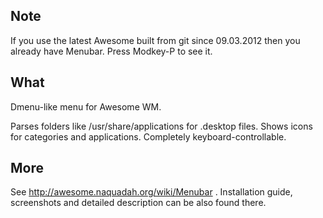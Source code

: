 ## Note ##

If you use the latest Awesome built from git since 09.03.2012 then you already have Menubar. Press Modkey-P to see it.

## What ##

Dmenu-like menu for Awesome WM.

Parses folders like /usr/share/applications for .desktop files.
Shows icons for categories and applications.
Completely keyboard-controllable.

## More ##

See http://awesome.naquadah.org/wiki/Menubar . Installation guide, screenshots and detailed description can be also found there.

